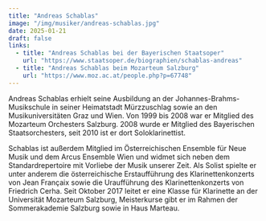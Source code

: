 ```yaml
---
title: "Andreas Schablas"
image: "/img/musiker/andreas-schablas.jpg"
date: 2025-01-21
draft: false
links:
  - title: "Andreas Schablas bei der Bayerischen Staatsoper"
    url: "https://www.staatsoper.de/biographien/schablas-andreas"
  - title: "Andreas Schablas beim Mozarteum Salzburg"
    url: "https://www.moz.ac.at/people.php?p=67748"
---
```


Andreas Schablas erhielt seine Ausbildung an der Johannes-Brahms-Musikschule in seiner Heimatstadt Mürzzuschlag sowie an den Musikuniversitäten Graz und Wien. Von 1999 bis 2008 war er Mitglied des Mozarteum Orchesters Salzburg. 2008 wurde er Mitglied des Bayerischen Staatsorchesters, seit 2010 ist er dort Soloklarinettist.

Schablas ist außerdem Mitglied im Österreichischen Ensemble für Neue Musik und dem Arcus Ensemble Wien und widmet sich neben dem Standardrepertoire mit Vorliebe der Musik unserer Zeit. Als Solist spielte er unter anderem die österreichische Erstaufführung des Klarinettenkonzerts von Jean Françaix sowie die Uraufführung des Klarinettenkonzerts von Friedrich Cerha. Seit Oktober 2017 leitet er eine Klasse für Klarinette an der Universität Mozarteum Salzburg, Meisterkurse gibt er im Rahmen der Sommerakademie Salzburg sowie in Haus Marteau.